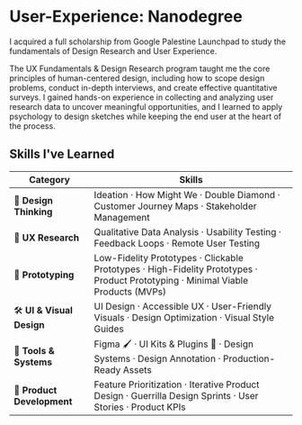 # User-Experience: Nanodegree
I acquired a full scholarship from Google Palestine Launchpad to study the fundamentals of Design Research and User Experience.

The UX Fundamentals & Design Research program taught me the core principles of human-centered design, including how to scope design problems, conduct in-depth interviews, and create effective quantitative surveys. I gained hands-on experience in collecting and analyzing user research data to uncover meaningful opportunities, and I learned to apply psychology to design sketches while keeping the end user at the heart of the process.

## Skills I've Learned

| Category                   | Skills                                                                                                                           |
| -------------------------- | -------------------------------------------------------------------------------------------------------------------------------- |
| 🎨 **Design Thinking**     | Ideation · How Might We · Double Diamond · Customer Journey Maps · Stakeholder Management                                        |
| 🧪 **UX Research**         | Qualitative Data Analysis · Usability Testing · Feedback Loops · Remote User Testing                                             |
| 📐 **Prototyping**         | Low-Fidelity Prototypes · Clickable Prototypes · High-Fidelity Prototypes · Product Prototyping · Minimal Viable Products (MVPs) |
| 🛠️ **UI & Visual Design** | UI Design · Accessible UX · User-Friendly Visuals · Design Optimization · Visual Style Guides                                    |
| 🧰 **Tools & Systems**     | Figma 🖌️ · UI Kits & Plugins 🔌 · Design Systems · Design Annotation · Production-Ready Assets                                  |
| 🚀 **Product Development** | Feature Prioritization · Iterative Product Design · Guerrilla Design Sprints · User Stories · Product KPIs                       |

